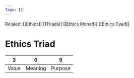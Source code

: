 ```yaml
---
Tags: []
---
```

Related:  [[Ethics]] [[Triads]] [[Ethics Monad]] [[Ethics Dyad]]
# Ethics Triad

| 3 | 6 | 9 |
|---|---|---|
| Value | Meaning | Purpose | <- [[Forrest Landry]]